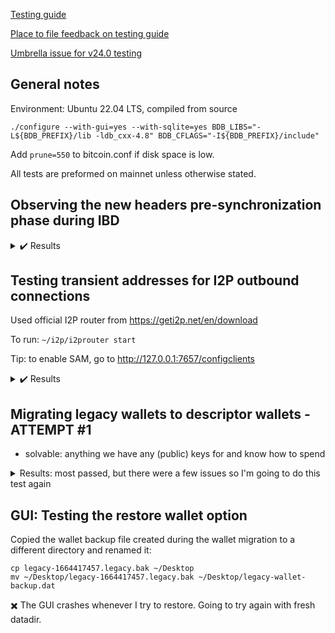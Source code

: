 [Testing guide](https://github.com/bitcoin-core/bitcoin-devwiki/wiki/24.0-Release-Candidate-Testing-Guide)

[Place to file feedback on testing guide](https://github.com/kouloumos/rc24-guide-feedback-repo)

[Umbrella issue for v24.0 testing](https://github.com/bitcoin/bitcoin/issues/26175)

## General notes

Environment: Ubuntu 22.04 LTS, compiled from source

`./configure --with-gui=yes --with-sqlite=yes BDB_LIBS="-L${BDB_PREFIX}/lib -ldb_cxx-4.8" BDB_CFLAGS="-I${BDB_PREFIX}/include"`

Add `prune=550` to bitcoin.conf if disk space is low.

All tests are preformed on mainnet unless otherwise stated.

## Observing the new headers pre-synchronization phase during IBD

<details>
  <summary>✔️ Results</summary>
  <br>

  **Logs for headers pre-sync**

  ```
  2022-09-28T15:57:43Z [net] Initial headers sync started with peer=0: height=0, max_commitments=4452548, min_work=00000000000000000000000000000000000000003404ba0801921119f903495e
  2022-09-28T15:57:43Z [net] sending getheaders (101 bytes) peer=0
  2022-09-28T15:57:43Z [net] more getheaders (from 00000000dfd5d65c9d8561b4b8f60a63018fe3933ecb131fb37f905f87da951a) to peer=0
  2022-09-28T15:57:43Z Pre-synchronizing blockheaders, height: 2000 (~0.28%)
  [...]
  2022-09-28T15:58:50Z Pre-synchronizing blockheaders, height: 738000 (~97.62%)
  [...]
  2022-09-28T15:58:51Z [net] Initial headers sync transition with peer=8: reached sufficient work at height=752000, redownloading from height=0
  ```

  ✔️ Logs match what the testing guide expects

  **Logs for headers sync**

  ```
  2022-09-28T15:58:51Z [net] Initial headers sync transition with peer=8: reached sufficient work at height=752000, redownloading from height=0
  2022-09-28T15:58:51Z [net] sending getheaders (101 bytes) peer=8
  2022-09-28T15:58:51Z [net] more getheaders (from 000000000019d6689c085ae165831e934ff763ae46a2a6c172b3f1b60a8ce26f) to peer=8
  2022-09-28T15:58:51Z [net] received: headers (162003 bytes) peer=8
  [...]
  2022-09-28T15:58:51Z Synchronizing blockheaders, height: 4041 (~0.56%)
  [...]
  2022-09-28T15:59:05Z [net] Initial headers sync complete with peer=8: releasing all at height=752000 (redownload phase)
  2022-09-28T15:59:05Z Synchronizing blockheaders, height: 752000 (~99.46%)
  ```

  ✔️ Logs match what the testing guide expects

  **Watching the getpeerinfo output**

  TODO: insert screenshot of command result

  ✔️ As expected, the presynced_headers field is set for the peer currently involved in the presync/sync phase (instead of -1)

  Observe Further: The peer I was syncing with did not disconnect, and no new blocks came in during headers pre-sync/sync. As a result, I did not observe any of the less common scenarios described in the guide.

  TODO: Sync the full blockchain for mainnet

</details>

## Testing transient addresses for I2P outbound connections

Used official I2P router from https://geti2p.net/en/download 

To run: `~/i2p/i2prouter start`

Tip: to enable SAM, go to http://127.0.0.1:7657/configclients

<details>
  <summary>✔️ Results</summary>
  <br>
  
  **Accepting incoming connections**

  `bitcoind -i2pacceptincoming=1`

  ```
  cli getpeerinfo | jq 'map(select(.network == "i2p" and .inbound == false)) | map({addrbind: .addrbind})'
  [
    {
      "addrbind": "z4n5a4zqohzwqkakyt5j5c6znml7becr4t27cumo4symisgbhwwa.b32.i2p:0"
    },
    {
      "addrbind": "z4n5a4zqohzwqkakyt5j5c6znml7becr4t27cumo4symisgbhwwa.b32.i2p:0"
    },
    {
      "addrbind": "z4n5a4zqohzwqkakyt5j5c6znml7becr4t27cumo4symisgbhwwa.b32.i2p:0"
    },
    {
      "addrbind": "z4n5a4zqohzwqkakyt5j5c6znml7becr4t27cumo4symisgbhwwa.b32.i2p:0"
    },
    {
      "addrbind": "z4n5a4zqohzwqkakyt5j5c6znml7becr4t27cumo4symisgbhwwa.b32.i2p:0"
    },
    {
      "addrbind": "z4n5a4zqohzwqkakyt5j5c6znml7becr4t27cumo4symisgbhwwa.b32.i2p:0"
    },
    {
      "addrbind": "z4n5a4zqohzwqkakyt5j5c6znml7becr4t27cumo4symisgbhwwa.b32.i2p:0"
    },
    {
      "addrbind": "z4n5a4zqohzwqkakyt5j5c6znml7becr4t27cumo4symisgbhwwa.b32.i2p:0"
    }
  ]
  ```

  ✔️ I2P address is the same for all outgoing connections

  **Not accepting incoming connections**

  `bitcoind -i2pacceptincoming=0`

  ```
  cli getpeerinfo | jq 'map(select(.network == "i2p" and .inbound == false)) | map({addrbind: .addrbind})'
  [
    {
      "addrbind": "qtmvnqodarfi5c4qlm2y2kga7aefz5y42k3svpbqnaclxyfaswqq.b32.i2p:0"
    },
    {
      "addrbind": "mgo3mkxa3dtgaaobn5vh6boqgwe6rpegrrsxqryxuhqcdg7yio2a.b32.i2p:0"
    },
    {
      "addrbind": "aeb43hzl6vrma5nu6obtanousnzirceva3b3w2xwuht7so7cfoza.b32.i2p:0"
    },
    {
      "addrbind": "2fpnc3wviya4cqxxs7egj5rvaepaloujitcod4qjtmueh5datrba.b32.i2p:0"
    },
    {
      "addrbind": "7kbarnrexsw7e7xzopye72fionp72fubhmhhkaurnjh5x5gpzlza.b32.i2p:0"
    },
    {
      "addrbind": "oriaauihkownt6rvprsvg56xwprdoky57rbyidqnkrd24qqbd6fq.b32.i2p:0"
    },
    {
      "addrbind": "r73a53fcfa7q5u2yrouy2pzonduxew2kesq2kgsppuggxijbdoha.b32.i2p:0"
    },
    {
      "addrbind": "vrtm43hleoh5uwesw4a4nakxqnjmdahqlnnwnrw4sn6ddtl7yhxq.b32.i2p:0"
    },
    {
      "addrbind": "rkteucyzgfnz73jc7jwflyujx5whgat4yc6p6y45yykcgy3334sq.b32.i2p:0"
    },
    {
      "addrbind": "mpd2uks4vtxlumecg4vrvam77wtf5gx34svgdmnru3u6bnwozntq.b32.i2p:0"
    }
  ]
  ```

  ✔️ I2P address is different for each outgoing connection
</details>

## Migrating legacy wallets to descriptor wallets - ATTEMPT #1
- solvable: anything we have any (public) keys for and know how to spend 

<details>
  <summary>Results: most passed, but there were a few issues so I'm going to do this test again</summary>

  ```
  wallet getaddressinfo $legacy
  {
    "address": "1BZwUQ7zLZkfS8CPUWfM5UikL17cvksRRd",
    "scriptPubKey": "76a91473ec0a3557513562d0d03e6d5360a17c7992af2388ac",
    "ismine": true,
    "solvable": true,
    "desc": "pkh([232fe3d1/0'/0'/0']03edd5022971cc53f8c61b2a524a4562a89615c80422d9878218efd0d8772bab11)#kpradp2r",
    "iswatchonly": false,
    "isscript": false,
    "iswitness": false,
    "pubkey": "03edd5022971cc53f8c61b2a524a4562a89615c80422d9878218efd0d8772bab11",
    "iscompressed": true,
    "ischange": false,
    "timestamp": 1664415031,
    "hdkeypath": "m/0'/0'/0'",
    "hdseedid": "87abba25164f7bf0e8a99eb5f1513d69bfc3612c",
    "hdmasterfingerprint": "232fe3d1",
    "labels": [
      "my-P2PKH"
    ]
  }
  ```
  ✔️ `isMine = true`, `solvable = true`, `iswatchonly = false`, `labels = my-P2PKH`


  ```
  wallet getaddressinfo $p2sh_segwit
  {
    "address": "3FQMBkphtNXt5FqnHePoPDm6tQtwkpfT3C",
    "scriptPubKey": "a914966ac4db30b5adf0520a09c5aab16d4dab48926f87",
    "ismine": true,
    "solvable": true,
    "desc": "sh(wpkh([232fe3d1/0'/0'/1']039b58a1c0020caed22a04aaaa7bd976830cf9746a3167eaa7786dc391731ebe1c))#gzpgpzpd",
    "iswatchonly": false,
    "isscript": true,
    "iswitness": false,
    "script": "witness_v0_keyhash",
    "hex": "00141f035de8556eeb2cbe05c70e036a944da6abe7fd",
    "pubkey": "039b58a1c0020caed22a04aaaa7bd976830cf9746a3167eaa7786dc391731ebe1c",
    "embedded": {
      "isscript": false,
      "iswitness": true,
      "witness_version": 0,
      "witness_program": "1f035de8556eeb2cbe05c70e036a944da6abe7fd",
      "pubkey": "039b58a1c0020caed22a04aaaa7bd976830cf9746a3167eaa7786dc391731ebe1c",
      "address": "bc1qrup4m6z4dm4je0s9cu8qx655fkn2helay2f7ag",
      "scriptPubKey": "00141f035de8556eeb2cbe05c70e036a944da6abe7fd"
    },
    "ischange": false,
    "timestamp": 1664415031,
    "hdkeypath": "m/0'/0'/1'",
    "hdseedid": "87abba25164f7bf0e8a99eb5f1513d69bfc3612c",
    "hdmasterfingerprint": "232fe3d1",
    "labels": [
      "my-P2SH(P2WPKH)"
    ]
  }
  ```
  ✔️ `isMine = true`, `solvable = true`, `iswatchonly = false`, `labels = my-P2SH(P2WPKH)`

  ```
  wallet getaddressinfo $bech32
  {
    "address": "bc1qcx5udjh803fzm7jt5e3lj03qu9chzrrdxjq92k",
    "scriptPubKey": "0014c1a9c6cae77c522dfa4ba663f93e20e171710c6d",
    "ismine": true,
    "solvable": true,
    "desc": "wpkh([232fe3d1/0'/0'/2']0294b216f1a20fe6d3f50726efaf1bc57e144c710e88a06b988da435dc2dfabd69)#46774kk8",
    "iswatchonly": false,
    "isscript": false,
    "iswitness": true,
    "witness_version": 0,
    "witness_program": "c1a9c6cae77c522dfa4ba663f93e20e171710c6d",
    "pubkey": "0294b216f1a20fe6d3f50726efaf1bc57e144c710e88a06b988da435dc2dfabd69",
    "ischange": false,
    "timestamp": 1664415031,
    "hdkeypath": "m/0'/0'/2'",
    "hdseedid": "87abba25164f7bf0e8a99eb5f1513d69bfc3612c",
    "hdmasterfingerprint": "232fe3d1",
    "labels": [
      "my-P2WPKH"
    ]
  }
  ```
  ✔️ `isMine = true`, `solvable = true`, `iswatchonly = false`, `labels = my-P2WPKH`

  ```
  wallet getaddressinfo $non_HD_address
  {
    "address": "bc1qthfgts22xtrdq3jxt3qklhuvn0ylururasqtl2",
    "scriptPubKey": "00145dd285c14a32c6d046465c416fdf8c9bc9fe0f83",
    "ismine": true,
    "solvable": true,
    "desc": "wpkh([5dd285c1]03b205877eb552f17aa9fcac57935ac258b6b5b69d401303618756dc8859c48d49)#62xwkvj0",
    "iswatchonly": false,
    "isscript": false,
    "iswitness": true,
    "witness_version": 0,
    "witness_program": "5dd285c14a32c6d046465c416fdf8c9bc9fe0f83",
    "pubkey": "03b205877eb552f17aa9fcac57935ac258b6b5b69d401303618756dc8859c48d49",
    "ischange": false,
    "timestamp": 1,
    "labels": [
      "non-HD"
    ]
  }
  ```
  ✔️ `isMine = true` because the non_hd_key was imported into the wallet, `solvable = true`, `iswatchonly = false`, `labels = non-HD`

  ```
  wallet getaddressinfo $watch_address
  {
    "address": "bc1q5kynasa6xppczjp9y94gmwdtcse2u75zrzu8fe",
    "scriptPubKey": "0014a5893ec3ba3043814825216a8db9abc432ae7a82",
    "ismine": false,
    "solvable": false,
    "iswatchonly": true,
    "isscript": false,
    "iswitness": true,
    "witness_version": 0,
    "witness_program": "a5893ec3ba3043814825216a8db9abc432ae7a82",
    "ischange": false,
    "timestamp": 1,
    "labels": [
      "watch-me"
    ]
  }
  ```
  ✔️ `isMine = false`, `solvable = false` because we don't have the key(s) for this imported watch address, `iswatchonly = true`, `labels = watch-me`

  ```
  wallet getaddressinfo $multisig_address
  {
    "address": "bc1q78zmnc4cgurv2vkmk8ea0rd4mpntj6kwmxgana0jaa7g9hvme40saqxm87",
    "scriptPubKey": "0020f1c5b9e2b84706c532dbb1f3d78db5d866b96aced991d9f5f2ef7c82dd9bcd5f",
    "ismine": false,
    "solvable": true,
    "desc": "wsh(multi(1,[232fe3d1/0'/0'/3']03295669b44d7b94f505237d6d82e0187a57c9a2f69a72eaf8a4329a9f1437b205,02f9703ff1c034ffd94be97dc6aa23bbda265ad7ddc5a068090bfe1f32bfcbe416))#x8v4az6a",
    "iswatchonly": false,
    "isscript": true,
    "iswitness": true,
    "witness_version": 0,
    "witness_program": "f1c5b9e2b84706c532dbb1f3d78db5d866b96aced991d9f5f2ef7c82dd9bcd5f",
    "script": "multisig",
    "hex": "512103295669b44d7b94f505237d6d82e0187a57c9a2f69a72eaf8a4329a9f1437b2052102f9703ff1c034ffd94be97dc6aa23bbda265ad7ddc5a068090bfe1f32bfcbe41652ae",
    "sigsrequired": 1,
    "pubkeys": [
      "03295669b44d7b94f505237d6d82e0187a57c9a2f69a72eaf8a4329a9f1437b205",
      "02f9703ff1c034ffd94be97dc6aa23bbda265ad7ddc5a068090bfe1f32bfcbe416"
    ],
    "ischange": false,
    "labels": [
      "multisig"
    ]
  }
  ```
  ✔️ `isMine = false`, `solvable = true`, `iswatchonly = false`, `labels = multisig`

  **Migration result**

  ```
  wallet migratewallet
  {
    "wallet_name": "legacy",
    "watchonly_name": "legacy_watchonly",
    "solvables_name": "legacy_solvables",
    "backup_path": "/tmp/24-rc-test/legacy/legacy-1664417457.legacy.bak"
  }
  ```
  ✔️ Migration had no errors and was a success 

  **Verifying the 12 descriptors**

  ✖️ Note: had to load the wallet to view the descriptors
  ```
  cli -rpcwallet=legacy_watchonly listdescriptors

  {
    "wallet_name": "legacy",
    "descriptors": [
      {
        "desc": "combo([2c61c3bf]02380e1270bd89ceaffd929f37e5bb1ce26247997242d2b2c77f89dd2f88ffb9ea)#m9jxgph2",
        "timestamp": 1664415031,
        "active": false
      },
      {
        "desc": "combo([5dd285c1]03b205877eb552f17aa9fcac57935ac258b6b5b69d401303618756dc8859c48d49)#cd7kpxff",
        "timestamp": 1,
        "active": false
      },
      {
        "desc": "combo(xpub661MyMwAqRbcEi9K2dYF9BK9KyDVbV856n2k8izEzMxjeWKAwMywgwkedME6iHr7QjAQL6M5ugFhsGmETGrVbi7cNwdFUAC4MTCQ2rNTd6h/0'/0'/*')#qvnqd82f",
        "timestamp": 0,
        "active": false,
        "range": [
          0,
          1003
        ],
        "next": 0
      },
      {
        "desc": "combo(xpub661MyMwAqRbcEi9K2dYF9BK9KyDVbV856n2k8izEzMxjeWKAwMywgwkedME6iHr7QjAQL6M5ugFhsGmETGrVbi7cNwdFUAC4MTCQ2rNTd6h/0'/1'/*')#s2e3ahls",
        "timestamp": 0,
        "active": false,
        "range": [
          0,
          999
        ],
        "next": 0
      },
      {
        "desc": "pkh([232fe3d1/44'/0'/0']xpub6CUaL1ESk2hCz3BZom717y3aA8CLNEoYA4vcToY6fJHkCDXLJzbJA5NwPZjCQEjL2g6jLKUJojKgtjpLhD6NqSFHnGJ5DdgMBMRf7TC2PaG/0/*)#2xyeklcl",
        "timestamp": 1664417581,
        "active": true,
        "internal": false,
        "range": [
          0,
          999
        ],
        "next": 0
      },
      {
        "desc": "pkh([232fe3d1/44'/0'/0']xpub6CUaL1ESk2hCz3BZom717y3aA8CLNEoYA4vcToY6fJHkCDXLJzbJA5NwPZjCQEjL2g6jLKUJojKgtjpLhD6NqSFHnGJ5DdgMBMRf7TC2PaG/1/*)#mjpct2g8",
        "timestamp": 1664417582,
        "active": true,
        "internal": true,
        "range": [
          0,
          999
        ],
        "next": 0
      },
      {
        "desc": "sh(wpkh([232fe3d1/49'/0'/0']xpub6CohGCzo7oM9rbkCwWCZuTVsaYeBrQnU6z8WPvqF4Kuz948gwMgamNyAdK3RUhHSDMNYaac6unZuS4tB5LzecnYpYtrJTX7UxZ34sHagzAQ/0/*))#9998le9p",
        "timestamp": 1664417581,
        "active": true,
        "internal": false,
        "range": [
          0,
          999
        ],
        "next": 0
      },
      {
        "desc": "sh(wpkh([232fe3d1/49'/0'/0']xpub6CohGCzo7oM9rbkCwWCZuTVsaYeBrQnU6z8WPvqF4Kuz948gwMgamNyAdK3RUhHSDMNYaac6unZuS4tB5LzecnYpYtrJTX7UxZ34sHagzAQ/1/*))#syt38xs7",
        "timestamp": 1664417582,
        "active": true,
        "internal": true,
        "range": [
          0,
          999
        ],
        "next": 0
      },
      {
        "desc": "tr([232fe3d1/86'/0'/0']xpub6DUwXqs7MQsBxcZ3974ZVT5YF64yQGqgs4ztVJKvce7T8GzkDBqULu2cqPkpRP1gNsitpyoFznXTQFz3oP4mjY4tMKmsYTaw7V2232qwPoQ/0/*)#n6r4q5pa",
        "timestamp": 1664417582,
        "active": true,
        "internal": false,
        "range": [
          0,
          999
        ],
        "next": 0
      },
      {
        "desc": "tr([232fe3d1/86'/0'/0']xpub6DUwXqs7MQsBxcZ3974ZVT5YF64yQGqgs4ztVJKvce7T8GzkDBqULu2cqPkpRP1gNsitpyoFznXTQFz3oP4mjY4tMKmsYTaw7V2232qwPoQ/1/*)#zwx5ap39",
        "timestamp": 1664417582,
        "active": true,
        "internal": true,
        "range": [
          0,
          999
        ],
        "next": 0
      },
      {
        "desc": "wpkh([232fe3d1/84'/0'/0']xpub6BhhETR6yf7cmTBQXB29NeFsBEdTcVNeJSG4uDJoZD6i5G9MvxyF6Saq71Nr9FR5rcdmT3PHmWSn5DmGjJb6rYvmWDazK5YQ6xDYrBGfkmk/0/*)#us5qy5yp",
        "timestamp": 1664417581,
        "active": true,
        "internal": false,
        "range": [
          0,
          999
        ],
        "next": 0
      },
      {
        "desc": "wpkh([232fe3d1/84'/0'/0']xpub6BhhETR6yf7cmTBQXB29NeFsBEdTcVNeJSG4uDJoZD6i5G9MvxyF6Saq71Nr9FR5rcdmT3PHmWSn5DmGjJb6rYvmWDazK5YQ6xDYrBGfkmk/1/*)#dy3pep5e",
        "timestamp": 1664417582,
        "active": true,
        "internal": true,
        "range": [
          0,
          999
        ],
        "next": 0
      }
    ]
  }
  ```
  ✔️ 2 descriptors per script type (pkh, sh(wpkh), tr, wpkh), accounting for 8 of the descriptors
  ✔️ range combo descriptor for external addresses: `combo(<xpub>/0'/0'/*')#qvnqd82f`
  ✔️ range combo descriptor for internal addresses: `combo(<xpub>/0'/1'/*')#s2e3ahls`
  ✖️ ? 2 combo descriptors for the hd seed? Should be one.

  ✔️ 1 descriptor for the `legacy_watchonly` wallet, confirmed that the `watch_address` belongs to this wallet
  ```
  cli -rpcwallet=legacy_watchonly listdescriptors
  {
    "wallet_name": "legacy_watchonly",
    "descriptors": [
      {
        "desc": "addr(bc1q5kynasa6xppczjp9y94gmwdtcse2u75zrzu8fe)#auskal8c",
        "timestamp": 1,
        "active": false
      }
    ]
  }
  ```

  ✔️ 3 descriptors for the `legacy_solvables` wallet, and can observe that the `multisig_address` belongs to this wallet (particularly since only one multisig address was created) 
  ```
  cli -rpcwallet=legacy_solvables listdescriptors
  {
    "wallet_name": "legacy_solvables",
    "descriptors": [
      {
        "desc": "sh(multi(1,[232fe3d1/0'/0'/3']03295669b44d7b94f505237d6d82e0187a57c9a2f69a72eaf8a4329a9f1437b205,02f9703ff1c034ffd94be97dc6aa23bbda265ad7ddc5a068090bfe1f32bfcbe416))#5da89v03",
        "timestamp": 0,
        "active": false
      },
      {
        "desc": "sh(wsh(multi(1,[232fe3d1/0'/0'/3']03295669b44d7b94f505237d6d82e0187a57c9a2f69a72eaf8a4329a9f1437b205,02f9703ff1c034ffd94be97dc6aa23bbda265ad7ddc5a068090bfe1f32bfcbe416)))#vvp4seqa",
        "timestamp": 0,
        "active": false
      },
      {
        "desc": "wsh(multi(1,[232fe3d1/0'/0'/3']03295669b44d7b94f505237d6d82e0187a57c9a2f69a72eaf8a4329a9f1437b205,02f9703ff1c034ffd94be97dc6aa23bbda265ad7ddc5a068090bfe1f32bfcbe416))#x8v4az6a",
        "timestamp": 0,
        "active": false
      }
    ]
  }
  ```
  </details>

## GUI: Testing the restore wallet option

Copied the wallet backup file created during the wallet migration to a different directory and renamed it:
```
cp legacy-1664417457.legacy.bak ~/Desktop
mv ~/Desktop/legacy-1664417457.legacy.bak ~/Desktop/legacy-wallet-backup.dat
```

✖️ The GUI crashes whenever I try to restore. Going to try again with fresh datadir.
